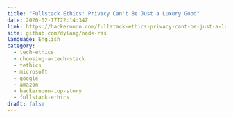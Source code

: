 ```yaml
---
title: "Fullstack Ethics: Privacy Can't Be Just a Luxury Good"
date: 2020-02-17T22:14:34Z
link: https://hackernoon.com/fullstack-ethics-privacy-cant-be-just-a-luxury-good-ykai37l9?source=rss&utm_medium=RSS&utm_source=news.12bit.vn
site: github.com/dylang/node-rss
language: English
category:
  - tech-ethics
  - choosing-a-tech-stack
  - tethics
  - microsoft
  - google
  - amazon
  - hackernoon-top-story
  - fullstack-ethics
draft: false
---
```

